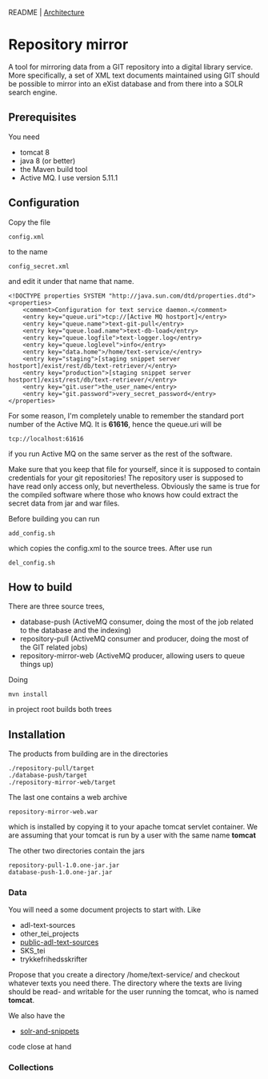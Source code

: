 
README | [Architecture](ARCHITECTURE.md)

# Repository mirror

A tool for mirroring data from a GIT repository into a digital library
service. More specifically, a set of XML text documents maintained
using GIT should be possible to mirror into an eXist database and from
there into a SOLR search engine.

## Prerequisites

You need 

* tomcat 8
* java 8 (or better)
* the Maven build tool
* Active MQ. I use version 5.11.1

## Configuration

Copy the file

```
config.xml
```

to the name

```
config_secret.xml
```

and edit it under that name that name. 

```
<!DOCTYPE properties SYSTEM "http://java.sun.com/dtd/properties.dtd">
<properties>
    <comment>Configuration for text service daemon.</comment>
    <entry key="queue.uri">tcp://[Active MQ hostport]</entry>
    <entry key="queue.name">text-git-pull</entry>
    <entry key="queue.load.name">text-db-load</entry>
    <entry key="queue.logfile">text-logger.log</entry>
    <entry key="queue.loglevel">info</entry>
    <entry key="data.home">/home/text-service/</entry>
    <entry key="staging">[staging snippet server hostport]/exist/rest/db/text-retriever/</entry>
    <entry key="production">[staging snippet server hostport]/exist/rest/db/text-retriever/</entry>
    <entry key="git.user">the_user_name</entry>
    <entry key="git.password">very_secret_password</entry>
</properties>
```

For some reason, I'm completely unable to remember the standard port number of the
Active MQ. It is __61616__, hence the queue.uri will be

```
tcp://localhost:61616
```

if you run Active MQ on the same server as the rest of the software.

Make sure that you keep that file for yourself, since it is supposed to
contain credentials for your git repositories! The repository user is
supposed to have read only access only, but nevertheless. Obviously
the same is true for the compiled software where those who knows how
could extract the secret data from jar and war files.

Before building you can run 

```add_config.sh```

which copies the config.xml to the source trees. After use run 

```del_config.sh```

## How to build

There are three source trees,

* database-push (ActiveMQ consumer, doing the most of the job related to the database and the indexing)
* repository-pull (ActiveMQ consumer and producer, doing the most of the GIT related jobs)
* repository-mirror-web (ActiveMQ producer, allowing users to queue things up)

Doing

```
mvn install
```

in project root builds both trees

## Installation

The products from building are in the directories

```
./repository-pull/target
./database-push/target
./repository-mirror-web/target
```

The last one contains a web archive

```
repository-mirror-web.war
```

which is installed by copying it to your apache tomcat servlet
container. We are assuming that your tomcat is run by a user with the
same name __tomcat__

The other two directories contain the jars

```
repository-pull-1.0.one-jar.jar
database-push-1.0.one-jar.jar
```

### Data

You will need a some document projects to start with. Like

* adl-text-sources
* other_tei_projects
* [public-adl-text-sources](https://github.com/Det-Kongelige-Bibliotek/public-adl-text-sources)
* SKS_tei
* trykkefrihedsskrifter

Propose that you create a directory /home/text-service/ and checkout
whatever texts you need there.  The directory where the texts are
living should be read- and writable for the user running the tomcat,
who is named __tomcat__.

We also have the 

* [solr-and-snippets](https://github.com/Det-Kongelige-Bibliotek/solr-and-snippets)

code close at hand

### Collections


